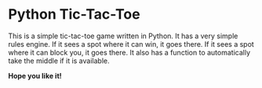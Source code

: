 # Python Tic-Tac-Toe
This is a simple tic-tac-toe game written in Python. It has a very simple rules engine. If it sees a spot where it can win, it goes there. If it sees a spot where it can block you, it goes there. It also has a function to automatically take the middle if it is available.

__Hope you like it!__
